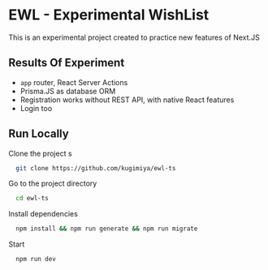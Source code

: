 # EWL - Experimental WishList

This is an experimental project created to practice new features of Next.JS

## Results Of Experiment

- `app` router, React Server Actions
- Prisma.JS as database ORM
- Registration works without REST API, with native React features
- Login too

## Run Locally

Clone the project
s
```bash
  git clone https://github.com/kugimiya/ewl-ts
```

Go to the project directory

```bash
  cd ewl-ts
```

Install dependencies

```bash
  npm install && npm run generate && npm run migrate
```

Start

```bash
  npm run dev
```
